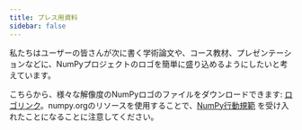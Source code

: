 ```yaml
---
title: プレス用資料
sidebar: false
---
```


私たちはユーザーの皆さんが次に書く学術論文や、コース教材、プレゼンテーションなどに、NumPyプロジェクトのロゴを簡単に盛り込めるようにしたいと考えています。

こちらから、様々な解像度のNumPyロゴのファイルをダウンロードできます: [ロゴリンク](https://github.com/numpy/numpy/tree/main/branding/logo)。numpy.orgのリソースを使用することで、[NumPy行動規範](/code-of-conduct) を受け入れたことになることに注意してください。
